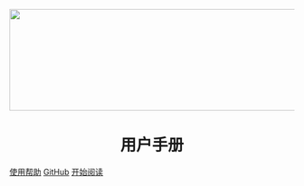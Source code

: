 <p align="center">  
<img src="https://github.com/wanghai0666/docsify-CnBlogs/raw/master/Pic/992978-20210103123026125-555148818.png" width="639px" height="180px" />
</p>

<h1 align="center">用户手册</h1>


[使用帮助](https://www.cnblogs.com/wanghai0666/tag/%E4%BD%BF%E7%94%A8%E5%B8%AE%E5%8A%A9/)
[GitHub](https://github.com/wanghai0666)
[开始阅读](#docsify-CnBlogs)



